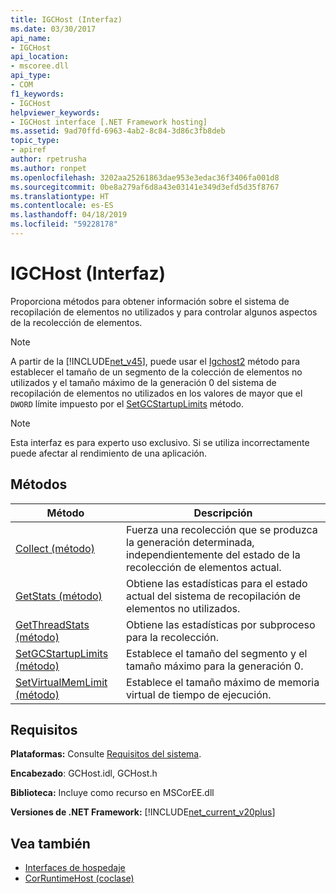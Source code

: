 ```yaml
---
title: IGCHost (Interfaz)
ms.date: 03/30/2017
api_name:
- IGCHost
api_location:
- mscoree.dll
api_type:
- COM
f1_keywords:
- IGCHost
helpviewer_keywords:
- IGCHost interface [.NET Framework hosting]
ms.assetid: 9ad70ffd-6963-4ab2-8c84-3d86c3fb8deb
topic_type:
- apiref
author: rpetrusha
ms.author: ronpet
ms.openlocfilehash: 3202aa25261863dae953e3edac36f3406fa001d8
ms.sourcegitcommit: 0be8a279af6d8a43e03141e349d3efd5d35f8767
ms.translationtype: HT
ms.contentlocale: es-ES
ms.lasthandoff: 04/18/2019
ms.locfileid: "59228178"
---
```

# <a name="igchost-interface"></a>IGCHost (Interfaz)
Proporciona métodos para obtener información sobre el sistema de recopilación de elementos no utilizados y para controlar algunos aspectos de la recolección de elementos.  
  
> [!NOTE]
>  A partir de la [!INCLUDE[net_v45](../../../../includes/net-v45-md.md)], puede usar el [Igchost2](../../../../docs/framework/unmanaged-api/hosting/igchost2-setgcstartuplimitsex-method.md) método para establecer el tamaño de un segmento de la colección de elementos no utilizados y el tamaño máximo de la generación 0 del sistema de recopilación de elementos no utilizados en los valores de mayor que el `DWORD` límite impuesto por el [SetGCStartupLimits](../../../../docs/framework/unmanaged-api/hosting/igchost-setgcstartuplimits-method.md) método.  
  
> [!NOTE]
>  Esta interfaz es para experto uso exclusivo. Si se utiliza incorrectamente puede afectar al rendimiento de una aplicación.  
  
## <a name="methods"></a>Métodos  
  
|Método|Descripción|  
|------------|-----------------|  
|[Collect (método)](../../../../docs/framework/unmanaged-api/hosting/igchost-collect-method.md)|Fuerza una recolección que se produzca la generación determinada, independientemente del estado de la recolección de elementos actual.|  
|[GetStats (método)](../../../../docs/framework/unmanaged-api/hosting/igchost-getstats-method.md)|Obtiene las estadísticas para el estado actual del sistema de recopilación de elementos no utilizados.|  
|[GetThreadStats (método)](../../../../docs/framework/unmanaged-api/hosting/igchost-getthreadstats-method.md)|Obtiene las estadísticas por subproceso para la recolección.|  
|[SetGCStartupLimits (método)](../../../../docs/framework/unmanaged-api/hosting/igchost-setgcstartuplimits-method.md)|Establece el tamaño del segmento y el tamaño máximo para la generación 0.|  
|[SetVirtualMemLimit (método)](../../../../docs/framework/unmanaged-api/hosting/igchost-setvirtualmemlimit-method.md)|Establece el tamaño máximo de memoria virtual de tiempo de ejecución.|  
  
## <a name="requirements"></a>Requisitos  
 **Plataformas:** Consulte [Requisitos del sistema](../../../../docs/framework/get-started/system-requirements.md).  
  
 **Encabezado**: GCHost.idl, GCHost.h  
  
 **Biblioteca:** Incluye como recurso en MSCorEE.dll  
  
 **Versiones de .NET Framework:** [!INCLUDE[net_current_v20plus](../../../../includes/net-current-v20plus-md.md)]  
  
## <a name="see-also"></a>Vea también

- [Interfaces de hospedaje](../../../../docs/framework/unmanaged-api/hosting/hosting-interfaces.md)
- [CorRuntimeHost (coclase)](../../../../docs/framework/unmanaged-api/hosting/corruntimehost-coclass.md)
